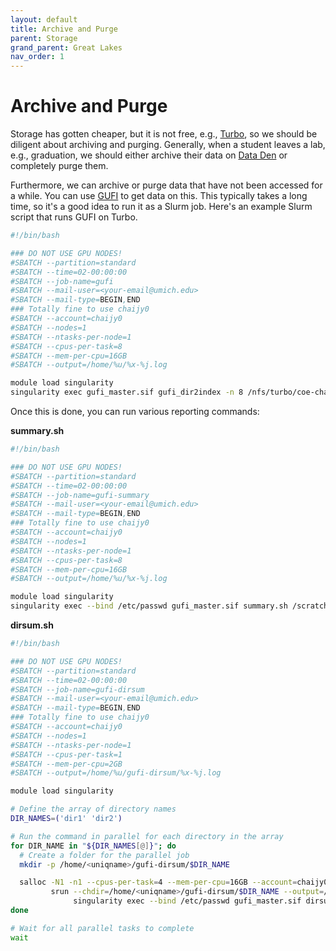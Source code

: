 ```yaml
---
layout: default
title: Archive and Purge
parent: Storage
grand_parent: Great Lakes
nav_order: 1
---
```


# Archive and Purge

Storage has gotten cheaper, but it is not free, e.g., [Turbo](turbo.md), so we should be diligent about archiving and purging. Generally, when a student leaves a lab, e.g., graduation, we should either archive their data on [Data Den](data-den.md) or completely purge them.

Furthermore, we can archive or purge data that have not been accessed for a while. You can use [GUFI](https://github.com/umich-arc/gufi-archive) to get data on this. This typically takes a long time, so it's a good idea to run it as a Slurm job. Here's an example Slurm script that runs GUFI on Turbo.

```bash
#!/bin/bash

### DO NOT USE GPU NODES!
#SBATCH --partition=standard
#SBATCH --time=02-00:00:00
#SBATCH --job-name=gufi
#SBATCH --mail-user=<your-email@umich.edu>
#SBATCH --mail-type=BEGIN,END
### Totally fine to use chaijy0
#SBATCH --account=chaijy0
#SBATCH --nodes=1
#SBATCH --ntasks-per-node=1
#SBATCH --cpus-per-task=8
#SBATCH --mem-per-cpu=16GB
#SBATCH --output=/home/%u/%x-%j.log

module load singularity
singularity exec gufi_master.sif gufi_dir2index -n 8 /nfs/turbo/coe-chaijy/ /scratch/chaijy_root/chaijy0/<uniqname>/GUFI
```

Once this is done, you can run various reporting commands:

**summary.sh**

```bash
#!/bin/bash

### DO NOT USE GPU NODES!
#SBATCH --partition=standard
#SBATCH --time=02-00:00:00
#SBATCH --job-name=gufi-summary
#SBATCH --mail-user=<your-email@umich.edu>
#SBATCH --mail-type=BEGIN,END
### Totally fine to use chaijy0
#SBATCH --account=chaijy0
#SBATCH --nodes=1
#SBATCH --ntasks-per-node=1
#SBATCH --cpus-per-task=8
#SBATCH --mem-per-cpu=16GB
#SBATCH --output=/home/%u/%x-%j.log

module load singularity
singularity exec --bind /etc/passwd gufi_master.sif summary.sh /scratch/chaijy_root/chaijy0/<uniqname>/GUFI/coe-chaijy/ 180
```

**dirsum.sh**

```bash
#!/bin/bash

### DO NOT USE GPU NODES!
#SBATCH --partition=standard
#SBATCH --time=02-00:00:00
#SBATCH --job-name=gufi-dirsum
#SBATCH --mail-user=<your-email@umich.edu>
#SBATCH --mail-type=BEGIN,END
### Totally fine to use chaijy0
#SBATCH --account=chaijy0
#SBATCH --nodes=1
#SBATCH --ntasks-per-node=1
#SBATCH --cpus-per-task=1
#SBATCH --mem-per-cpu=2GB
#SBATCH --output=/home/%u/gufi-dirsum/%x-%j.log

module load singularity

# Define the array of directory names
DIR_NAMES=('dir1' 'dir2')

# Run the command in parallel for each directory in the array
for DIR_NAME in "${DIR_NAMES[@]}"; do
  # Create a folder for the parallel job
  mkdir -p /home/<uniqname>/gufi-dirsum/$DIR_NAME

  salloc -N1 -n1 --cpus-per-task=4 --mem-per-cpu=16GB --account=chaijy0 \
         srun --chdir=/home/<uniqname>/gufi-dirsum/$DIR_NAME --output=/home/<uniqname>/gufi-dirsum/$DIR_NAME/${DIR_NAME}-%j.log \
              singularity exec --bind /etc/passwd gufi_master.sif dirsum.sh /scratch/chaijy_root/chaijy0/<uniqname>/GUFI/coe-chaijy/$DIR_NAME 180 &
done

# Wait for all parallel tasks to complete
wait
```

